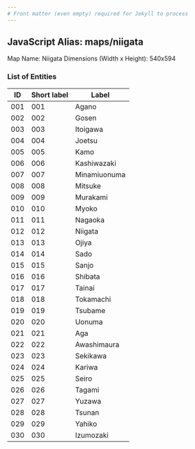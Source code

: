 ```yaml
---
# Front matter (even empty) required for Jekyll to process
---
```


## JavaScript Alias: maps/niigata

Map Name: Niigata
Dimensions (Width x Height): 540x594





### List of Entities

ID | Short label | Label
---|---|---|
001|001|Agano
002|002|Gosen
003|003|Itoigawa
004|004|Joetsu
005|005|Kamo
006|006|Kashiwazaki
007|007|Minamiuonuma
008|008|Mitsuke
009|009|Murakami
010|010|Myoko
011|011|Nagaoka
012|012|Niigata
013|013|Ojiya
014|014|Sado
015|015|Sanjo
016|016|Shibata
017|017|Tainai
018|018|Tokamachi
019|019|Tsubame
020|020|Uonuma
021|021|Aga
022|022|Awashimaura
023|023|Sekikawa
024|024|Kariwa
025|025|Seiro
026|026|Tagami
027|027|Yuzawa
028|028|Tsunan
029|029|Yahiko
030|030|Izumozaki